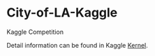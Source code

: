 # City-of-LA-Kaggle
Kaggle Competition 

Detail information can be found in Kaggle [Kernel](https://www.kaggle.com/gowthamteja/exploring-job-bulletins).
